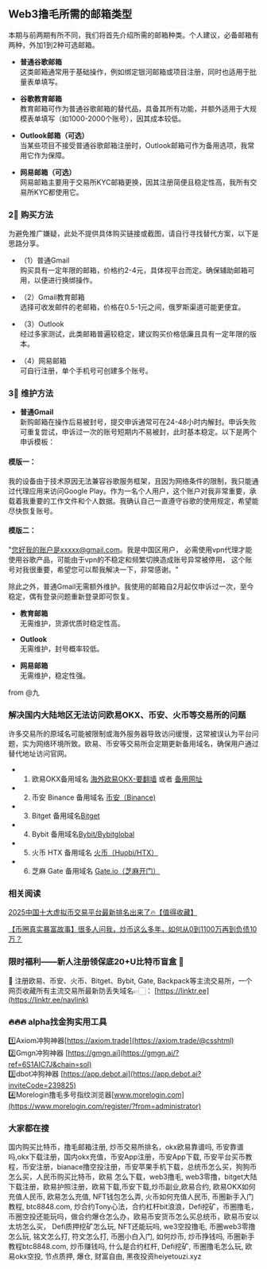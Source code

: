 ## Web3撸毛所需的邮箱类型  
本期与前两期有所不同，我们将首先介绍所需的邮箱种类。个人建议，必备邮箱有两种，外加1到2种可选邮箱。  

- **普通谷歌邮箱**  
  这类邮箱通常用于基础操作，例如绑定银河邮箱或项目注册，同时也适用于批量表单填写。  

- **谷歌教育邮箱**  
  教育邮箱可作为普通谷歌邮箱的替代品，具备其所有功能，并额外适用于大规模表单填写（如1000-2000个账号），因其成本较低。  

- **Outlook邮箱（可选）**  
  当某些项目不接受普通谷歌邮箱注册时，Outlook邮箱可作为备用选项，我常用它作为保障。  

- **网易邮箱（可选）**  
  网易邮箱主要用于交易所KYC邮箱更换，因其注册简便且稳定性高，我所有交易所KYC都使用它。  

### 2⃣ 购买方法  
为避免推广嫌疑，此处不提供具体购买链接或截图，请自行寻找替代方案，以下是思路分享。  
- （1）普通Gmail  
  购买具有一定年限的邮箱，价格约2-4元，具体视平台而定。确保辅助邮箱可用，以便进行换绑操作。  

- （2）Gmail教育邮箱  
  选择可收发邮件的老邮箱，价格在0.5-1元之间，俄罗斯渠道可能更便宜。  

- （3）Outlook  
  经过多家测试，此类邮箱普遍较稳定，建议购买价格低廉且具有一定年限的版本。  

- （4）网易邮箱  
  可自行注册，单个手机号可创建多个账号。  

### 3⃣ 维护方法  
- **普通Gmail**  
  新购邮箱在操作后易被封号，提交申诉通常可在24-48小时内解封。申诉失败可重复尝试，申诉过一次的账号短期内不易被封，此时基本稳定。以下是两个申诉模板：  

#### 模版一：  
我的设备由于技术原因无法兼容谷歌服务框架，且因为网络条件的限制，我只能通过代理应用来访问Google Play。作为一名个人用户，这个账户对我非常重要，承载着我重要的工作文件和个人数据。我确认自己一直遵守谷歌的使用规定，希望能尽快恢复账号。  

#### 模版二：  
"您好我的账户是xxxxx@gmail.com。我是中国区用户， 必需使用vpn代理才能使用谷歌产品，可能由于vpn的不稳定和频繁切换造成账号异常被停用， 这个账号对我很重要，希望您可以帮我解决一下，非常感谢。"  

除此之外，普通Gmail无需额外维护。我使用的邮箱自2月起仅申诉过一次，至今稳定，偶有登录问题重新登录即可恢复。  

- **教育邮箱**  
  无需维护，货源优质时稳定性高。  

- **Outlook**  
  无需维护，封号概率较低。  

- **网易邮箱**  
  无需维护，稳定性强。  

from @九  

### 解决国内大陆地区无法访问欧易OKX、币安、火币等交易所的问题  
许多交易所的原域名可能被限制或海外服务器导致访问缓慢，这常被误认为平台问题，实为网络环境所致。欧易、币安等交易所会定期更新备用域名，确保用户通过替代地址访问官网。  

- 1. 欧易OKX备用域名 [海外欧易OKX-要翻墙](https://www.okx.com/join/18639032) 或者 [备用网址](https://www.chouyi.kim/zh-hans/join/18639032)  
- 2. 币安 Binance 备用域名 [币安（Binance)](https://accounts.binance.com/zh-CN/register?ref=36457687)  
- 3. Bitget 备用域名[Bitget](https://www.bitget.com/zh-CN/referral/register?from=referral&clacCode=VRNEYUTR)  
- 4. Bybit 备用域名[Bybit/Bybitglobal](https://www.bybitglobal.com/zh-MY/invite/?ref=VMKORMM)  
- 5. 火币 HTX 备用域名 [火币（Huobi/HTX）](https://www.htx.com/invite/zh-cn/1f?invite_code=whf45223)  
- 6. 芝麻 Gate 备用域名 [Gate.io（芝麻开门）](https://www.gate.io/zh/signup?ref_type=103&ref=A1ERAQ)  

### 相关阅读  
[2025中国十大虚拟币交易平台最新排名出来了🔥【值得收藏】](https://btc8848.com/top-10-exchanges/)  

[【币圈真实暴富故事】很多人问我，炒币这么多年，如何从0到1100万再到负债10万？](https://heiyetouzi.xyz/biquanstory001/)  

### 限时福利——新人注册领保底20+U比特币盲盒 🎁  
🎁 注册欧易、币安、火币、Bitget、Bybit, Gate, Backpack等主流交易所，一个网页收藏所有主流交易所最新防丢失域名👉🏻： [https://linktr.ee](https://linktr.ee/navlink)  

### 🔥🔥🔥 alpha找金狗实用工具  
1️⃣Axiom冲狗神器[https://axiom.trade](https://axiom.trade/@csshtml)  
2️⃣Gmgn冲狗神器 [https://gmgn.ai](https://gmgn.ai/?ref=6S1AIC7J&chain=sol)  
3️⃣dbot冲狗神器 [https://app.debot.ai](https://app.debot.ai?inviteCode=239825)  
4️⃣Morelogin撸毛多号指纹浏览器[www.morelogin.com](https://www.morelogin.com/register/?from=administrator)  

### 大家都在搜  
国内购买比特币，撸毛邮箱注册, 炒币交易所排名，okx欧易靠谱吗, 币安靠谱吗,okx下载注册，国内okx充值，币安App注册，币安App下载, 币安平台买币教程，币安注册，bianace撸空投注册，币安苹果手机下载，总统币怎么买，狗狗币怎么买，人民币购买比特币，欧易 怎么下载，web3撸毛, web3零撸，bitget大陆下载注册，欧易护照注册，欧易下载,币安下载,炒币副业,欧易合约, 欧易OKX如何充值人民币, 欧易怎么充值, NFT钱包怎么弄, 火币如何充值人民币, 币圈新手入门教程, btc8848.com, 炒合约Tony心法，合约杠杆bit浪浪，Defi挖矿，币圈撸毛，币圈空投还能玩吗，做合约爆仓怎么办，欧易币安货币怎么买总统币，欧易币安以太坊怎么买， Defi质押挖矿怎么玩, NFT还能玩吗, we3空投撸毛, 币圈web3零撸怎么玩, 铭文怎么打, 符文怎么打, 币圈小白入门, 如何炒币, 炒币挣钱吗, 币圈新手教程btc8848.com, 炒币赚钱吗, 什么是合约杠杆, Defi挖矿, 币圈撸毛怎么玩, 欧易okx空投, 节点质押, 爆仓, 财富自由, 黑夜投资heiyetouzi.xyz